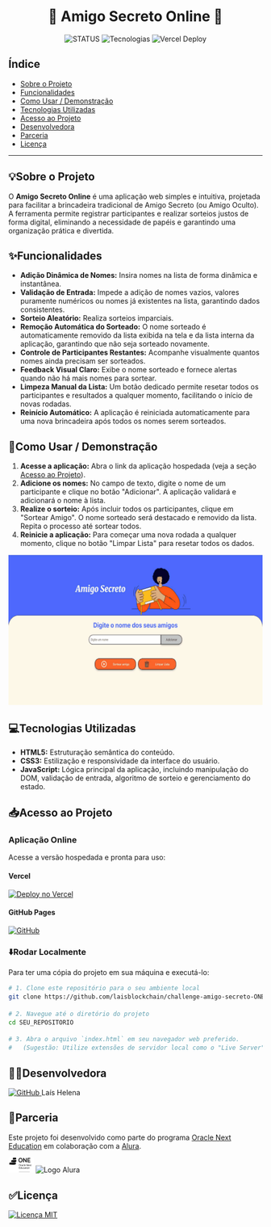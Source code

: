 <h1 align="center">🎁 Amigo Secreto Online 🎅</h1>

<p align="center">
  <img alt="STATUS" src="https://img.shields.io/badge/STATUS-CONCLU%C3%8DDO-brightgreen">
  <img alt="Tecnologias" src="https://img.shields.io/badge/TECNOLOGIAS-HTML%20%7C%20CSS%20%7C%20JavaScript-blue">
  <img alt="Vercel Deploy" src="https://therealsujitk-vercel-badge.vercel.app/?app=amigo-secreto">
</p>

## Índice

*   [Sobre o Projeto](#sobre-o-projeto)
*   [Funcionalidades](#funcionalidades)
*   [Como Usar / Demonstração](#como-usar--demonstração)
*   [Tecnologias Utilizadas](#tecnologias-utilizadas)
*   [Acesso ao Projeto](#acesso-ao-projeto)
*   [Desenvolvedora](#desenvolvedora)
*   [Parceria](#parceria)
*   [Licença](#licença)

---

## 💡Sobre o Projeto

O **Amigo Secreto Online** é uma aplicação web simples e intuitiva, projetada para facilitar a brincadeira tradicional de Amigo Secreto (ou Amigo Oculto). A ferramenta permite registrar participantes e realizar sorteios justos de forma digital, eliminando a necessidade de papéis e garantindo uma organização prática e divertida.

## ✨Funcionalidades

*   **Adição Dinâmica de Nomes:** Insira nomes na lista de forma dinâmica e instantânea.
*   **Validação de Entrada:** Impede a adição de nomes vazios, valores puramente numéricos ou nomes já existentes na lista, garantindo dados consistentes.
*   **Sorteio Aleatório:** Realiza sorteios imparciais.
*   **Remoção Automática do Sorteado:** O nome sorteado é automaticamente removido da lista exibida na tela e da lista interna da aplicação, garantindo que não seja sorteado novamente.
*   **Controle de Participantes Restantes:** Acompanhe visualmente quantos nomes ainda precisam ser sorteados.
*   **Feedback Visual Claro:** Exibe o nome sorteado e fornece alertas quando não há mais nomes para sortear.
*   **Limpeza Manual da Lista:** Um botão dedicado permite resetar todos os participantes e resultados a qualquer momento, facilitando o início de novas rodadas.
*   **Reinício Automático:** A aplicação é reiniciada automaticamente para uma nova brincadeira após todos os nomes serem sorteados.

## 🚀Como Usar / Demonstração 

1.  **Acesse a aplicação:** Abra o link da aplicação hospedada (veja a seção [Acesso ao Projeto](#acesso-ao-projeto)).
2.  **Adicione os nomes:** No campo de texto, digite o nome de um participante e clique no botão "Adicionar". A aplicação validará e adicionará o nome à lista.
3.  **Realize o sorteio:** Após incluir todos os participantes, clique em "Sortear Amigo". O nome sorteado será destacado e removido da lista. Repita o processo até sortear todos. 
4.  **Reinicie a aplicação:** Para começar uma nova rodada a qualquer momento, clique no botão "Limpar Lista" para resetar todos os dados.

 

<p align="center">
<img src="assets/demonstracao.gif" alt="Demonstracao do aplicativo funcionando" width="600">
</p>

## 💻Tecnologias Utilizadas

*   **HTML5:** Estruturação semântica do conteúdo.
*   **CSS3:** Estilização e responsividade da interface do usuário.
*   **JavaScript:** Lógica principal da aplicação, incluindo manipulação do DOM, validação de entrada, algoritmo de sorteio e gerenciamento do estado.

## 📥Acesso ao Projeto

### Aplicação Online 
<p>
  Acesse a versão hospedada e pronta para uso:
  <br>
  <h4>Vercel</h4>
  <a href="https://amigo-secreto-nu-lake.vercel.app" >
    <img src="https://assets.vercel.com/image/upload/v1662130559/front/favicon/vercel/180x180.png" alt="Deploy no Vercel" width="50">
    
  </a>
</p>
<p>
  <h4>GitHub Pages</h4>
  <a href="https://laisblockchain.github.io/challenge-amigo-secreto-ONE/" >
    <img src="https://img.icons8.com/ios-glyphs/30/000000/github.png" alt="GitHub" width="50">
  </a>
</p>


### ⬇️Rodar Localmente

Para ter uma cópia do projeto em sua máquina e executá-lo:

```bash
# 1. Clone este repositório para o seu ambiente local
git clone https://github.com/laisblockchain/challenge-amigo-secreto-ONE.git

# 2. Navegue até o diretório do projeto
cd SEU_REPOSITORIO

# 3. Abra o arquivo `index.html` em seu navegador web preferido.
#   (Sugestão: Utilize extensões de servidor local como o "Live Server" do VS Code para facilitar o desenvolvimento.)
```

## 👩‍💻Desenvolvedora
<p>
  <a href="https://github.com/laisblockchain" >
    <img src="https://img.icons8.com/ios-glyphs/30/000000/github.png" alt="GitHub">
  </a>
  Laís Helena
</p>

## 🤝Parceria

Este projeto foi desenvolvido como parte do programa [Oracle Next Education](https://www.oracle.com/br/education/oracle-next-education/) em colaboração com a [Alura](https://www.alura.com.br/).

<p align="left">
  <img src="assets/one.png" alt="Logo Oracle Next Education" width="50">
  <img src="https://www.alura.com.br/assets/img/home/alura-logo.svg" alt="Logo Alura" width="50">
</p>

## ✅Licença
<p>
  <a href="https://opensource.org/licenses/MIT" >
    <img src="https://img.shields.io/badge/License-MIT-blue.svg" alt="Licença MIT">
  </a>
</p>
